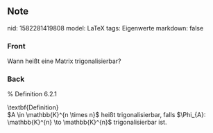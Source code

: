 ## Note
nid: 1582281419808
model: LaTeX
tags: Eigenwerte
markdown: false

### Front
Wann heißt eine Matrix trigonalisierbar?

### Back
% Definition 6.2.1
<div>
  \textbf{Definition}
</div>
<div>
  $A \in \mathbb{K}^{n \times n}$ heißt trigonalisierbar, falls
  $\Phi_{A}: \mathbb{K}^{n} \to \mathbb{K}^{n}$ trigonalisierbar
  ist.
</div>
